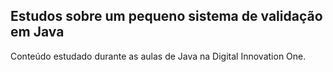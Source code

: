 ## Estudos sobre um pequeno sistema de validação em Java

Conteúdo estudado durante as aulas de Java na Digital Innovation One.
